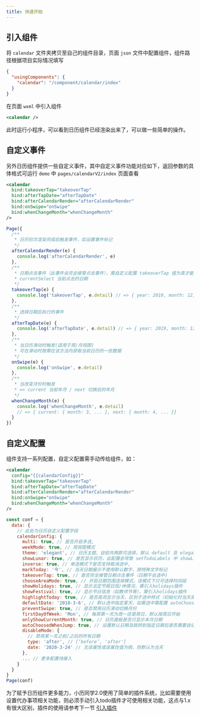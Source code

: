 ```yaml
---
title: 快速开始
---
```


## 引入组件

将 `calendar` 文件夹拷贝至自己的组件目录，页面 `json` 文件中配置组件，组件路径根据项目实际情况填写

``` json {3}
{
  "usingComponents": {
    "calendar": "/component/calendar/index"
  }
}
```

在页面 `wxml` 中引入组件

```xml
<calendar />
```

此时运行小程序，可以看到日历组件已经渲染出来了，可以做一些简单的操作。

## 自定义事件

另外日历组件提供一些自定义事件，其中自定义事件功能对应如下，返回参数的具体格式可运行 `demo` 中 `pages/calendarV2/index` 页面查看

``` xml {2-6}
<calendar
  bind:takeoverTap="takeoverTap"
  bind:afterTapDate="afterTapDate"
  bind:afterCalendarRender="afterCalendarRender"
  bind:onSwipe="onSwipe"
  bind:whenChangeMonth="whenChangeMonth"
/>
```

```js
Page({
  /**
   * 日历初次渲染完成后触发事件，如设置事件标记
   */
  afterCalendarRender(e) {
    console.log('afterCalendarRender', e)
  },
  /**
   * 日期点击事件（此事件会完全接管点击事件），需自定义配置 takeoverTap 值为真才能生效
   * currentSelect 当前点击的日期
   */
  takeoverTap(e) {
    console.log('takeoverTap', e.detail) // => { year: 2019, month: 12, date: 3, ...}
  },
  /**
   * 选择日期后执行的事件
   */
  afterTapDate(e) {
    console.log('afterTapDate', e.detail) // => { year: 2019, month: 12, date: 3, ...}
  },
  /**
   * 当日历滑动时触发(适用于周/月视图)
   * 可在滑动时按需在该方法内获取当前日历的一些数据
   */
  onSwipe(e) {
    console.log('onSwipe', e.detail)
  },
  /**
   * 当改变月份时触发
   * => current 当前年月 / next 切换后的年月
   */
  whenChangeMonth(e) {
    console.log('whenChangeMonth', e.detail)
    // => { current: { month: 3, ... }, next: { month: 4, ... }}
  }
})
```


## 自定义配置

组件支持一系列配置，自定义配置需手动传给组件，如：

``` xml {2}
<calendar
  config="{{calendarConfig}}"
  bind:takeoverTap="takeoverTap"
  bind:afterTapDate="afterTapDate"
  bind:afterCalendarRender="afterCalendarRender"
  bind:onSwipe="onSwipe"
  bind:whenChangeMonth="whenChangeMonth"
/>
```

```js
const conf = {
  data: {
    // 此处为日历自定义配置字段
    calendarConfig: {
      multi: true, // 是否开启多选,
      weekMode: true, // 周视图模式
      theme: 'elegant', // 日历主题，目前共两款可选择，默认 default 及 elegant，自定义主题色在参考 /theme 文件夹
      showLunar: true, // 是否显示农历，此配置会导致 setTodoLabels 中 showLabelAlways 配置失效
      inverse: true, // 单选模式下是否支持取消选中,
      markToday: '今', // 当天日期展示不使用默认数字，用特殊文字标记
      takeoverTap: true, // 是否完全接管日期点击事件（日期不会选中)
      chooseAreaMode: true, // 开启日期范围选择模式，该模式下只可选择时间段
      showHolidays: true, // 显示法定节假日班/休情况，需引入holidays插件
      showFestival: true, // 显示节日信息（如教师节等），需引入holidays插件
      highlightToday: true, // 是否高亮显示当天，区别于选中样式（初始化时当天高亮并不代表已选中当天）
      defaultDate: '2018-3-6', // 默认选中指定某天，如需选中需配置 autoChoosedWhenJump: true
      preventSwipe: true, // 是否禁用日历滑动切换月份
      firstDayOfWeek: 'Mon', // 每周第一天为周一还是周日，默认按周日开始
      onlyShowCurrentMonth: true, // 日历面板是否只显示本月日期
      autoChoosedWhenJump: true, // 设置默认日期及跳转到指定日期后是否需要自动选中
      disableMode: {
        // 禁用某一天之前/之后的所有日期
        type: 'after', // [‘before’, 'after']
        date: '2020-3-24' // 无该属性或该属性值为假，则默认为当天
      },
      ... // 更多配置待接入
    }
  }
}
Page(conf)
```
为了赋予日历组件更多能力，小历同学2.0使用了简单的插件系统，比如需要使用设置代办事项相关功能，则必须手动引入todo插件才可使用相关功能，这点与1.x有很大区别，插件的使用请参考下一节 [引入插件](./plugin.md)
